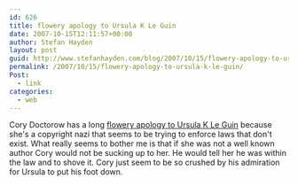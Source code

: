 ```yaml
---
id: 626
title: flowery apology to Ursula K Le Guin
date: 2007-10-15T12:11:57+00:00
author: Stefan Hayden
layout: post
guid: http://www.stefanhayden.com/blog/2007/10/15/flowery-apology-to-ursula-k-le-guin/
permalink: /2007/10/15/flowery-apology-to-ursula-k-le-guin/
Post:
  - link
categories:
  - web
---
```

Cory Doctorow has a long <a href="http://feeds.feedburner.com/~r/boingboing/iBag/~3/169826091/an-apology-to-ursula.html">flowery apology to Ursula K Le Guin</a> because she's a copyright nazi that seems to be trying to enforce laws that don't exist. What really seems to bother me is that if she was not a well known author Cory would not be sucking up to her. He would tell her he was within the law and to shove it. Cory just seem to be so crushed by his admiration for Ursula to put his foot down.